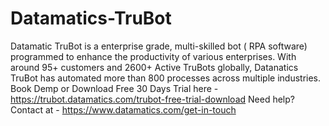 # Datamatics-TruBot
Datamatic TruBot  is a enterprise grade, multi-skilled bot ( RPA software) programmed to enhance the productivity of various enterprises. 
With around 95+ customers and 2600+ Active TruBots globally, Datanatics TruBot has automated more than 800 processes across multiple industries.
Book Demp or Download Free 30 Days Trial here - https://trubot.datamatics.com/trubot-free-trial-download
Need help?
Contact at - https://www.datamatics.com/get-in-touch
